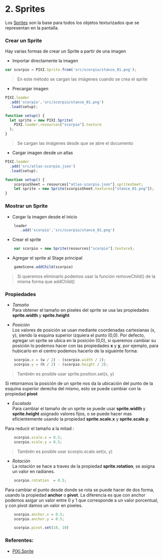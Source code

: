# 2. Sprites

Los [Sprites](https://pixijs.download/dev/docs/PIXI.Sprite.html "Sprites") son la base para todos los objetos texturizados que se representan en la pantalla.

### Crear un Sprite
Hay varias formas de crear un Sprite a partir de una imagen
- Importar directamente la imagen

```javascript 
var scorpio = PIXI.Sprite.from('src/scorpio/stance_01.png');     
```
> En este método se cargan las imágenes cuando se crea el sprite

- Precargar imagen
```javascript 
PIXI.loader
  .add('scorpio','src/scorpio/stance_01.png')
  .load(setup);

function setup() {
  let sprite = new PIXI.Sprite(
    PIXI.loader.resources["scorpio"].texture
  );
}
```
> Se cargan las imágenes desde que se abre el documento

- Cargar imagen desde un atlas
```javascript 
PIXI.loader
  .add('src/atlas-scorpio.json')
  .load(setup);

function setup() {
    scorpioSheet = resources["atlas-scorpio.json"].spritesheet;
    let sprite = new Sprite(scorpioSheet.textures["stance_01.png"]);
}
```

### Mostrar un Sprite
- Cargar la imagen desde el inicio
```javascript 
    loader
       .add('scorpio','src/scorpio/stance_01.png')    
```
- Crear el sprite 
```javascript 
    var scorpio = new Sprite(resources["scorpio"].texture);  
```
- Agregar el sprite al Stage principal 
```javascript 
    gameScene.addChild(scorpio) 
```
> Si queremos eliminarlo podemos usar la función removeChild() de la misma forma que addChild()
### Propiedades 
- *Tamaño*<br>
Para obtener el tamaño en pixeles del sprite se usa las propiedades **sprite.width** y **sprite.height**

- *Posición*<br>
Los valores de posición se usan mediante coordenadas cartesianas (x, y), siendo la esquina superior izquiera el punto (0,0). Por defecto, agregar un sprite se ubica en la posición (0,0), si queremos cambiar su posición lo podemos hacer con las propiedades **x** y **y**, por ejemplo, para hubicarlo en el centro podemos hacerlo de la sigueinte forma:

```javascript 
    scorpio.x = (w / 2) - (scorpio.width / 2);
    scorpio.y = (h / 2) - (scorpio.height / 2);
```
> También es posible usar sprite.position.set(x, y)

Si retornamos la posición de un sprite nos da la ubicación del punto de la esquina superior derecha del mismo, esto se puede cambiar con la propiedad **pivot**

- *Escalado* <br>
Para cambiar el tamaño de un sprite se puede usar **sprite.width** y **sprite.height** asignado valores fijos, o se puede hacer mas eficientemente usando la propiedad **sprite.scale.x** y **sprite.scale.y**.

Para reducir el tamaño a la mitad :
```javascript 
    scorpio.scale.x = 0.5;
    scorpio.scale.y = 0.5;
```
> También es posible usar scorpio.scale.set(x, y)

- *Rotación* <br>
La rotación se hace a traves de la propiedad **sprite.rotation**, se asigna un valor en radianes.
```javascript 
    scorpio.rotation  = 0.5;
```
Para cambiar el punto desde donde se rota se puede hacer de dos forma, usando la propiedad **anchor** o **pivot**. La diferencia es que con anchor podemos asigar un valor entre 0 y 1 que corresponde a un valor porcentual, y con pivot damos un valor en pixeles.

```javascript 
    scorpio.anchor.x = 0.5;
    scorpio.anchor.y = 0.5;

    scorpio.pivot.set(10, 10)
```



### Referentes:
- [PIXI.Sprite](https://pixijs.download/dev/docs/PIXI.Sprite.html "PIXI.Sprite")
